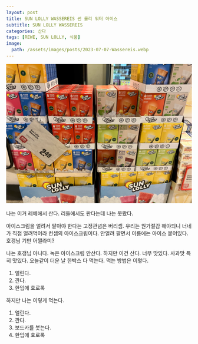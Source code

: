 ```yaml
---
layout: post
title: SUN LOLLY WASSEREIS 썬 롤리 워터 아이스
subtitle: SUN LOLLY WASSEREIS
categories: 산다
tags: [REWE, SUN LOLLY, 식품]
image:
  path: /assets/images/posts/2023-07-07-Wassereis.webp
---
```


![SUN LOLLY WASSEREIS](/assets/images/posts/2023-07-07-Wassereis.webp)

나는 이거 레베에서 산다. 리들에서도 판다는데 나는 못봤다.

아이스크림을 얼려서 팔아야 한다는 고정관념은 버리셈. 우리는 원가절감 해야되니 너네가 직접 얼려먹어라 컨셉의 아이스크림이다. 안얼려 팔면서 이름에는 아이스 붙어있다. 호갱님 기만 어쩔라미?

나는 호갱님 아니다. 녹은 아이스크림 안산다. 하지만 이건 산다. 너무 맛있다. 사과맛 특히 맛있다. 오늘같이 더운 날 한박스 다 먹는다. 먹는 방법은 이렇다.

1.  얼린다.
2.  깐다.
3.  한입에 호로록

하지만 나는 이렇게 먹는다.

1.  얼린다.
2.  깐다.
3.  보드카를 붓는다.
4.  한입에 호로록
